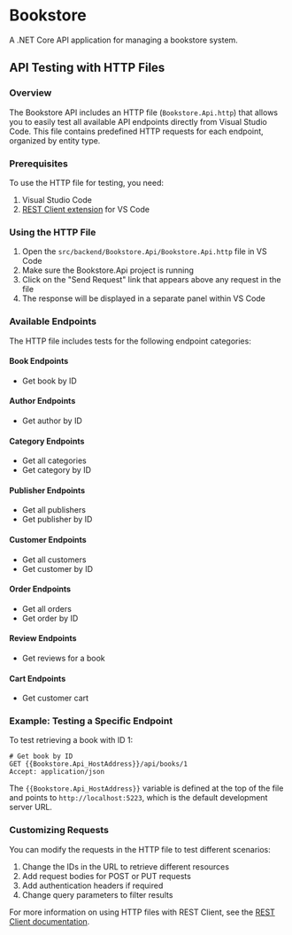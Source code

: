 # Bookstore

A .NET Core API application for managing a bookstore system.

## API Testing with HTTP Files

### Overview

The Bookstore API includes an HTTP file (`Bookstore.Api.http`) that allows you to easily test all available API endpoints directly from Visual Studio Code. This file contains predefined HTTP requests for each endpoint, organized by entity type.

### Prerequisites

To use the HTTP file for testing, you need:

1. Visual Studio Code
2. [REST Client extension](https://marketplace.visualstudio.com/items?itemName=humao.rest-client) for VS Code

### Using the HTTP File

1. Open the `src/backend/Bookstore.Api/Bookstore.Api.http` file in VS Code
2. Make sure the Bookstore.Api project is running
3. Click on the "Send Request" link that appears above any request in the file
4. The response will be displayed in a separate panel within VS Code

### Available Endpoints

The HTTP file includes tests for the following endpoint categories:

#### Book Endpoints
- Get book by ID

#### Author Endpoints
- Get author by ID

#### Category Endpoints
- Get all categories
- Get category by ID

#### Publisher Endpoints
- Get all publishers
- Get publisher by ID

#### Customer Endpoints
- Get all customers
- Get customer by ID

#### Order Endpoints
- Get all orders
- Get order by ID

#### Review Endpoints
- Get reviews for a book

#### Cart Endpoints
- Get customer cart

### Example: Testing a Specific Endpoint

To test retrieving a book with ID 1:

```http
# Get book by ID
GET {{Bookstore.Api_HostAddress}}/api/books/1
Accept: application/json
```

The `{{Bookstore.Api_HostAddress}}` variable is defined at the top of the file and points to `http://localhost:5223`, which is the default development server URL.

### Customizing Requests

You can modify the requests in the HTTP file to test different scenarios:

1. Change the IDs in the URL to retrieve different resources
2. Add request bodies for POST or PUT requests
3. Add authentication headers if required
4. Change query parameters to filter results

For more information on using HTTP files with REST Client, see the [REST Client documentation](https://marketplace.visualstudio.com/items?itemName=humao.rest-client).